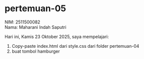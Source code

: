 # pertemuan-05

NIM: 2511500082<br>
Nama: Maharani Indah Saputri<br>

Hari ini, Kamis 23 Oktober 2025, saya mempelajari:
<ol>
 <li>Copy-paste index.html dari style.css dari folder pertemuan-04</li>
 <li>buat tombol hamburger</li>
</ol>
